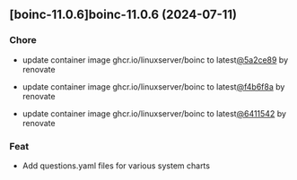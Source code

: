 

## [boinc-11.0.6]boinc-11.0.6 (2024-07-11)

### Chore



- update container image ghcr.io/linuxserver/boinc to latest[@5a2ce89](https://github.com/5a2ce89) by renovate

- update container image ghcr.io/linuxserver/boinc to latest[@f4b6f8a](https://github.com/f4b6f8a) by renovate

- update container image ghcr.io/linuxserver/boinc to latest[@6411542](https://github.com/6411542) by renovate

### Feat



- Add questions.yaml files for various system charts
